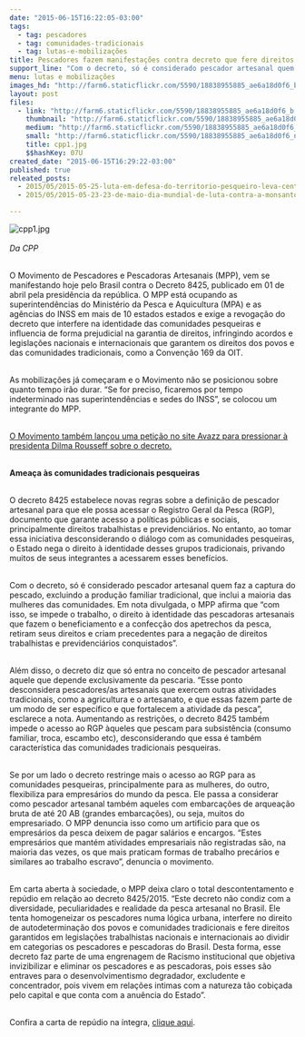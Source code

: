 ```yaml
---
date: "2015-06-15T16:22:05-03:00"
tags:
  - tag: pescadores
  - tag: comunidades-tradicionais
  - tag: lutas-e-mobilizações
title: Pescadores fazem manifestações contra decreto que fere direitos da categoria
support_line: "Com o decreto, só é considerado pescador artesanal quem faz a captura do pescado, excluindo a produção familiar tradicional."
menu: lutas e mobilizações
images_hd: "http://farm6.staticflickr.com/5590/18838955885_ae6a18d0f6_b.jpg"
layout: post
files:
  - link: "http://farm6.staticflickr.com/5590/18838955885_ae6a18d0f6_b.jpg"
    thumbnail: "http://farm6.staticflickr.com/5590/18838955885_ae6a18d0f6_t.jpg"
    medium: "http://farm6.staticflickr.com/5590/18838955885_ae6a18d0f6_z.jpg"
    small: "http://farm6.staticflickr.com/5590/18838955885_ae6a18d0f6_n.jpg"
    title: cpp1.jpg
    $$hashKey: 07U
created_date: "2015-06-15T16:29:22-03:00"
published: true
releated_posts:
  - 2015/05/2015-05-25-luta-em-defesa-do-territorio-pesqueiro-leva-centenas-de-pescadores-a-aparecida.md
  - 2015/05/2015-05-23-23-de-maio-dia-mundial-de-luta-contra-a-monsanto.md

---
```

<p><img alt="cpp1.jpg" src="http://farm6.staticflickr.com/5590/18838955885_ae6a18d0f6_b.jpg" /><br />
<br />
<em>Da CPP</em></p>

<p><br />
O Movimento de Pescadores e Pescadoras Artesanais (MPP), vem se manifestando hoje pelo Brasil contra o Decreto 8425, publicado em 01 de abril pela presid&ecirc;ncia da rep&uacute;blica. O MPP est&aacute; ocupando as superintend&ecirc;ncias do Minist&eacute;rio da Pesca e Aquicultura (MPA) e as ag&ecirc;ncias do INSS em mais de 10 estados estados e exige a revoga&ccedil;&atilde;o do decreto que interfere na identidade das comunidades pesqueiras e influencia de forma prejudicial na garantia de direitos, infringindo acordos e legisla&ccedil;&otilde;es nacionais e internacionais que garantem os direitos dos povos e das comunidades tradicionais, como a Conven&ccedil;&atilde;o 169 da OIT.</p>

<p><br />
As mobiliza&ccedil;&otilde;es j&aacute; come&ccedil;aram e o Movimento n&atilde;o se posicionou sobre quanto tempo ir&atilde;o durar. &ldquo;Se for preciso, ficaremos por tempo indeterminado nas superintend&ecirc;ncias e sedes do INSS&rdquo;, se colocou um integrante do MPP.</p>

<p><br />
<a href="https://mail.google.com/_/scs/mail-static/_/js/k=gmail.main.pt_BR.Whv8dPjgjLY.O/m=m_i,t,it/am=PiMawv3f-4MYZ5Bd-kjF_v33u0uKn31e_t2ZAJKdAPi_2f8D-D2wj76YAQ/rt=h/d=1/t=zcms/rs=AHGWq9AfKQAUQe5jOATgC9xprMX_48a2Rg" target="_blank">O Movimento tamb&eacute;m lan&ccedil;ou uma peti&ccedil;&atilde;o no site Avazz para pressionar &agrave; presidenta Dilma Rousseff sobre o decreto.</a></p>

<p><br />
<strong>Amea&ccedil;a &agrave;s comunidades tradicionais pesqueiras</strong></p>

<p><br />
O decreto 8425 estabelece novas regras sobre a defini&ccedil;&atilde;o de pescador artesanal para que ele possa acessar o Registro Geral da Pesca (RGP), documento que garante acesso a pol&iacute;ticas p&uacute;blicas e sociais, principalmente direitos trabalhistas e previdenci&aacute;rios. No entanto, ao tomar essa iniciativa desconsiderando o di&aacute;logo com as comunidades pesqueiras, o Estado nega o direito &agrave; identidade desses grupos tradicionais, privando muitos de seus integrantes a acessarem esses benef&iacute;cios.</p>

<p><br />
Com o decreto, s&oacute; &eacute; considerado pescador artesanal quem faz a captura do pescado, excluindo a produ&ccedil;&atilde;o familiar tradicional, que inclui a maioria das mulheres das comunidades. Em nota divulgada, o MPP afirma que &ldquo;com isso, se impede o trabalho, o direito &agrave; identidade das pescadoras artesanais que fazem o beneficiamento e a confec&ccedil;&atilde;o dos apetrechos da pesca, retiram seus direitos e criam precedentes para a nega&ccedil;&atilde;o de direitos trabalhistas e previdenci&aacute;rios conquistados&rdquo;.</p>

<p><br />
Al&eacute;m disso, o decreto diz que s&oacute; entra no conceito de pescador artesanal aquele que depende exclusivamente da pescaria. &ldquo;Esse ponto desconsidera pescadores/as artesanais que exercem outras atividades tradicionais, como a agricultura e o artesanato, e que essas fazem parte de um modo de ser espec&iacute;fico e que fortalecem a atividade da pesca&rdquo;, esclarece a nota. Aumentando as restri&ccedil;&otilde;es, o decreto 8425 tamb&eacute;m impede o acesso ao RGP &agrave;queles que pescam para subsist&ecirc;ncia (consumo familiar, troca, escambo etc), desconsiderando que essa &eacute; tamb&eacute;m caracter&iacute;stica das comunidades tradicionais pesqueiras. &nbsp;</p>

<p><br />
Se por um lado o decreto restringe mais o acesso ao RGP para as comunidades pesqueiras, principalmente para as mulheres, do outro, flexibiliza para empres&aacute;rios do mundo da pesca. Ele passa a considerar como pescador artesanal tamb&eacute;m aqueles com embarca&ccedil;&otilde;es de arquea&ccedil;&atilde;o bruta de at&eacute; 20 AB (grandes embarca&ccedil;&otilde;es), ou seja, muitos do empresariado. O MPP denuncia isso como um artificio para que os empres&aacute;rios da pesca deixem de pagar sal&aacute;rios e encargos. &ldquo;Estes empres&aacute;rios que mant&eacute;m atividades empresariais n&atilde;o registradas s&atilde;o, na maioria das vezes, os que mais praticam formas de trabalho prec&aacute;rios e similares ao trabalho escravo&rdquo;, denuncia o movimento.</p>

<p><br />
Em carta aberta &agrave; sociedade, o MPP deixa claro o total descontentamento e rep&uacute;dio em rela&ccedil;&atilde;o ao decreto 8425/2015. &ldquo;Este decreto n&atilde;o condiz com a diversidade, peculiaridades e realidade da pesca artesanal no Brasil. Ele tenta homogeneizar os pescadores numa l&oacute;gica urbana, interfere no direito de autodetermina&ccedil;&atilde;o dos povos e comunidades tradicionais e fere direitos garantidos em legisla&ccedil;&otilde;es trabalhistas nacionais e internacionais ao dividir em categorias os pescadores e pescadoras do Brasil. Desta forma, esse decreto faz parte de uma engrenagem de Racismo institucional que objetiva invizibilizar e eliminar os pescadores e as pescadoras, pois esses s&atilde;o entraves para o desenvolvimentismo degradador, excludente e concentrador, pois vivem em rela&ccedil;&otilde;es intimas com a natureza t&atilde;o cobi&ccedil;ada pelo capital e que conta com a anu&ecirc;ncia do Estado&rdquo;.</p>

<p><br />
Confira a carta de rep&uacute;dio na &iacute;ntegra, <a href="http://denunciapeloterritorio.blogspot.com.br/2015/06/governo-brasileiro-rasga-direito-de.html" target="_blank">clique aqui</a>.</p>
